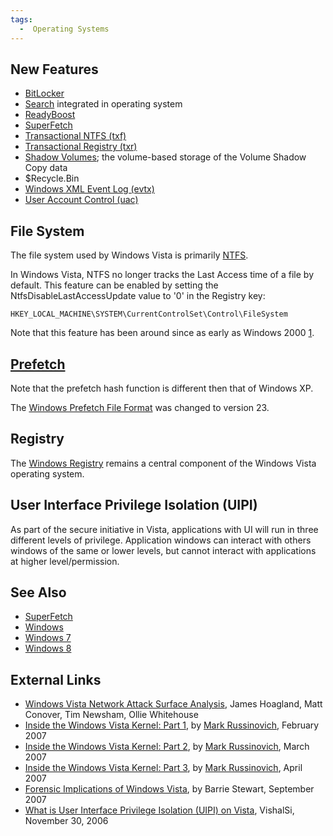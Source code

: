 ```yaml
---
tags:
  -  Operating Systems
---
```

## New Features

- [BitLocker](bitlocker_disk_encryption.md)
- [Search](windows_desktop_search.md) integrated in operating
  system
- [ReadyBoost](readyboost.md)
- [SuperFetch](superfetch.md)
- [Transactional NTFS (txf)](ntfs.md)
- [Transactional Registry
  (txr)](windows_nt_registry_file_(regf).md)
- [Shadow Volumes](windows_shadow_volumes.md); the volume-based
  storage of the Volume Shadow Copy data
- \$Recycle.Bin
- [Windows XML Event Log
  (evtx)](windows_xml_event_log_(evtx).md)
- [User Account Control (uac)](user_account_control_(uac).md)

## File System

The file system used by Windows Vista is primarily
[NTFS](ntfs.md).

In Windows Vista, NTFS no longer tracks the Last Access time of a file
by default. This feature can be enabled by setting the
NtfsDisableLastAccessUpdate value to '0' in the Registry key:

    HKEY_LOCAL_MACHINE\SYSTEM\CurrentControlSet\Control\FileSystem

Note that this feature has been around since as early as Windows 2000
[1](http://technet.microsoft.com/en-us/library/cc959914.aspx).

## [Prefetch](prefetch.md)

Note that the prefetch hash function is different then that of Windows XP.

The [Windows Prefetch File
Format](windows_prefetch_file_format.md) was changed to version
23.

## Registry

The [Windows Registry](windows_registry.md) remains a central
component of the Windows Vista operating system.

## User Interface Privilege Isolation (UIPI)

As part of the secure initiative in Vista, applications with UI will run
in three different levels of privilege. Application windows can interact
with others windows of the same or lower levels, but cannot interact
with applications at higher level/permission.

## See Also

- [SuperFetch](superfetch.md)
- [Windows](windows.md)
- [Windows 7](windows_7.md)
- [Windows 8](windows_8.md)

## External Links

- [Windows Vista Network Attack Surface
  Analysis](https://www.symantec.com/avcenter/reference/Vista_Network_Attack_Surface_RTM.pdf),
  James Hoagland, Matt Conover, Tim Newsham, Ollie Whitehouse
- [Inside the Windows Vista Kernel: Part
  1](https://learn.microsoft.com/en-us/previous-versions/technet-magazine/cc162494(v=msdn.10)?redirectedfrom=MSDN),
  by [Mark Russinovich](mark_russinovich.md), February 2007
- [Inside the Windows Vista Kernel: Part
  2](http://technet.microsoft.com/en-us/magazine/2007.03.vistakernel.aspx),
  by [Mark Russinovich](mark_russinovich.md), March 2007
- [Inside the Windows Vista Kernel: Part
  3](https://learn.microsoft.com/en-us/previous-versions/technet-magazine/cc162458(v=msdn.10)?redirectedfrom=MSDN),
  by [Mark Russinovich](mark_russinovich.md), April 2007
- [Forensic Implications of Windows
  Vista](https://whereismydata.files.wordpress.com/2009/09/forensic-implications-of-windows-vista.pdf),
  by Barrie Stewart, September 2007
- [What is User Interface Privilege Isolation (UIPI) on
  Vista](http://blogs.msdn.com/b/vishalsi/archive/2006/11/30/what-is-user-interface-privilege-isolation-uipi-on-vista.aspx),
  VishalSi, November 30, 2006

